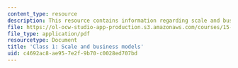 ```yaml
---
content_type: resource
description: This resource contains information regarding scale and business models.
file: https://ol-ocw-studio-app-production.s3.amazonaws.com/courses/15-232-business-model-innovation-global-health-in-frontier-markets-fall-2013/c4692ac8ae957e2f9b70c0028ed707bd_MIT15_232F13_Class1.pdf
file_type: application/pdf
resourcetype: Document
title: 'Class 1: Scale and business models'
uid: c4692ac8-ae95-7e2f-9b70-c0028ed707bd
---
```

